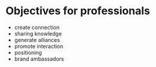 # Objectives for professionals



* create connection
* sharing knowledge
* generate alliances
* promote interaction
* positioning
* brand ambassadors
